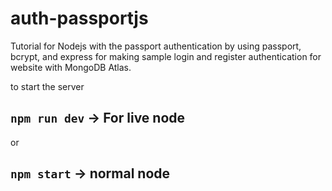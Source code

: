 # auth-passportjs

Tutorial for Nodejs with the passport authentication
by using passport, bcrypt, and express for making sample login and register authentication for website with MongoDB Atlas.

to start the server

## `npm run dev` -> For live node

or

## `npm start` -> normal node
